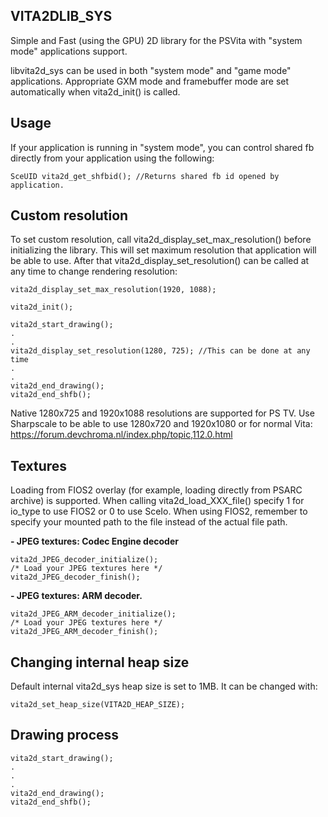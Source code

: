 ## VITA2DLIB_SYS

Simple and Fast (using the GPU) 2D library for the PSVita with "system mode" applications support.

libvita2d_sys can be used in both "system mode" and "game mode" applications.  Appropriate GXM mode and framebuffer mode are set automatically when vita2d_init() is called.

## Usage

If your application is running in "system mode", you can control shared fb directly from your application using the following:
```
SceUID vita2d_get_shfbid(); //Returns shared fb id opened by application.
```

## Custom resolution

To set custom resolution, call vita2d_display_set_max_resolution() before initializing the library. This will set maximum resolution that application will be able to use.
After that vita2d_display_set_resolution() can be called at any time to change rendering resolution:
```
vita2d_display_set_max_resolution(1920, 1088);

vita2d_init();

vita2d_start_drawing();
.
.
vita2d_display_set_resolution(1280, 725); //This can be done at any time
.
.
vita2d_end_drawing();
vita2d_end_shfb();
```

Native 1280x725 and 1920x1088 resolutions are supported for PS TV.
Use Sharpscale to be able to use 1280x720 and 1920x1080 or for normal Vita: https://forum.devchroma.nl/index.php/topic,112.0.html

## Textures

Loading from FIOS2 overlay (for example, loading directly from PSARC archive) is supported. When calling vita2d_load_XXX_file() specify 1 for io_type to use FIOS2 or 0 to use SceIo. When using FIOS2, remember to specify your mounted path to the file instead of the actual file path. 

**- JPEG textures: Codec Engine decoder**

```
vita2d_JPEG_decoder_initialize();
/* Load your JPEG textures here */
vita2d_JPEG_decoder_finish();
```

**- JPEG textures: ARM decoder.**

```
vita2d_JPEG_ARM_decoder_initialize();
/* Load your JPEG textures here */
vita2d_JPEG_ARM_decoder_finish();
```

## Changing internal heap size

Default internal vita2d_sys heap size is set to 1MB. It can be changed with:
```
vita2d_set_heap_size(VITA2D_HEAP_SIZE);
```

## Drawing process

```
vita2d_start_drawing();
.
.
.
vita2d_end_drawing();
vita2d_end_shfb();
```
